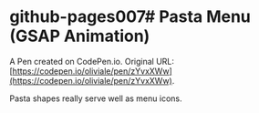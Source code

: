 # github-pages007# Pasta Menu (GSAP Animation)

A Pen created on CodePen.io. Original URL: [https://codepen.io/oliviale/pen/zYvxXWw](https://codepen.io/oliviale/pen/zYvxXWw).

Pasta shapes really serve well as menu icons.
